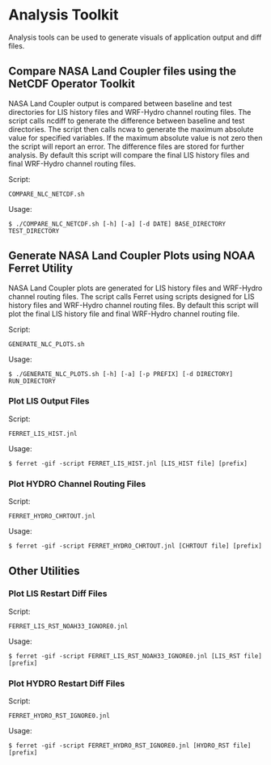 # Analysis Toolkit
Analysis tools can be used to generate visuals of application output and diff files.

## Compare NASA Land Coupler files using the NetCDF Operator Toolkit
NASA Land Coupler output is compared between baseline and test directories for LIS history files and WRF-Hydro channel routing files. The script calls ncdiff to generate the difference between baseline and test directories. The script then calls ncwa to generate the maximum absolute value for specified variables. If the maximum absolute value is not zero then the script will report an error. The difference files are stored for further analysis. By default this script will compare the final LIS history files and final WRF-Hydro channel routing files.

Script:
```
COMPARE_NLC_NETCDF.sh
```
Usage:
```
$ ./COMPARE_NLC_NETCDF.sh [-h] [-a] [-d DATE] BASE_DIRECTORY TEST_DIRECTORY
```

## Generate NASA Land Coupler Plots using NOAA Ferret Utility
NASA Land Coupler plots are generated for LIS history files and WRF-Hydro channel routing files. The script calls Ferret using scripts designed for LIS history files and WRF-Hydro channel routing files. By default this script will plot the final LIS history file and final WRF-Hydro channel routing file.

Script:
```
GENERATE_NLC_PLOTS.sh
```
Usage:
```
$ ./GENERATE_NLC_PLOTS.sh [-h] [-a] [-p PREFIX] [-d DIRECTORY] RUN_DIRECTORY
```

### Plot LIS Output Files
Script:
```
FERRET_LIS_HIST.jnl
```
Usage:
```
$ ferret -gif -script FERRET_LIS_HIST.jnl [LIS_HIST file] [prefix]
```

### Plot HYDRO Channel Routing Files
Script:
```
FERRET_HYDRO_CHRTOUT.jnl
```
Usage:
```
$ ferret -gif -script FERRET_HYDRO_CHRTOUT.jnl [CHRTOUT file] [prefix]
```

## Other Utilities

### Plot LIS Restart Diff Files
Script:
```
FERRET_LIS_RST_NOAH33_IGNORE0.jnl
```
Usage:
```
$ ferret -gif -script FERRET_LIS_RST_NOAH33_IGNORE0.jnl [LIS_RST file] [prefix]
```

### Plot HYDRO Restart Diff Files
Script:
```
FERRET_HYDRO_RST_IGNORE0.jnl
```
Usage:
```
$ ferret -gif -script FERRET_HYDRO_RST_IGNORE0.jnl [HYDRO_RST file] [prefix]
```


